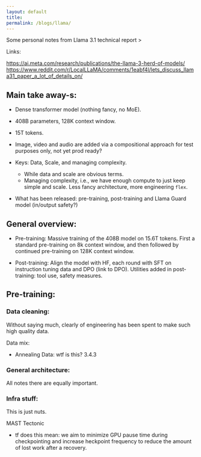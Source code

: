 ```yaml
---
layout: default
title:
permalink: /blogs/llama/
---
```



Some personal notes from Llama 3.1 technical report >  

Links:

https://ai.meta.com/research/publications/the-llama-3-herd-of-models/ 
https://www.reddit.com/r/LocalLLaMA/comments/1eabf4l/lets_discuss_llama31_paper_a_lot_of_details_on/



## Main take away-s: 

* Dense transformer model (nothing fancy, no MoE). 
* 408B parameters, 128K context window.
* 15T tokens.
* Image, video and audio are added via a compositional approach for test purposes only, not yet prod ready?

* Keys: Data, Scale, and managing complexity.
	* While data and scale are obvious terms.
	* Managing complexity, i.e., we have enough compute to just keep simple and scale. Less fancy architecture, more engineering `flex`.


* What has been released: pre-training, post-training and Llama Guard model (in/output safety?)


## General overview:

* Pre-training: Massive training of the 408B model on 15.6T tokens. First a standard pre-training on 8k context window, and then followed by continued pre-training on 128K context window.

* Post-training: Align the model with HF, each round with SFT on instruction tuning data and DPO (link to DPO). Utilities added in post-training: tool use, safety measures.



## Pre-training:

### Data cleaning:

Without saying much, clearly of engineering has been spent to make such high quality data. 

Data mix:
* Annealing Data: wtf is this?  3.4.3

### General architecture:

All notes there are equally important.

### Infra stuff:

This is just nuts.

MAST
Tectonic
* tf does this mean: we aim to minimize GPU pause time during checkpointing and increase heckpoint frequency to reduce the amount of lost work after a recovery.
